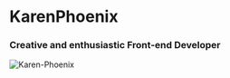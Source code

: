 # KarenPhoenix
### Creative and enthusiastic Front-end Developer
<img src="https://i.ibb.co/s9rbZ9C/Karen-Phoenix.jpg" alt="Karen-Phoenix" border="0">

